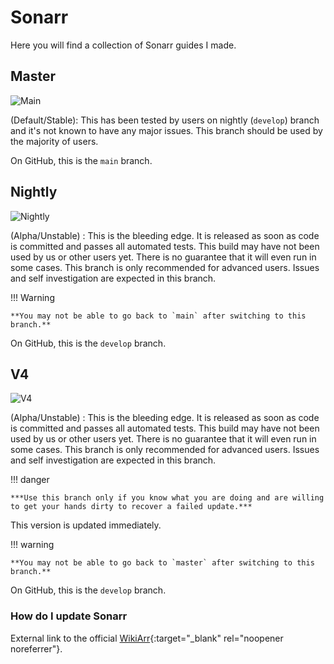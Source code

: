 # Sonarr

Here you will find a collection of Sonarr guides I made.

## Master

![Main](https://img.shields.io/badge/dynamic/json?query=%24.version&url=https://raw.githubusercontent.com/hotio/sonarr/release/VERSION.json&label=Current%20Master/Stable%20Version&style=for-the-badge&color=4051B5)

(Default/Stable): This has been tested by users on nightly (`develop`) branch and it's not known to have any major issues. This branch should be used by the majority of users.

On GitHub, this is the `main` branch.

## Nightly

![Nightly](https://img.shields.io/badge/dynamic/json?query=%24.version&url=https://raw.githubusercontent.com/hotio/sonarr/nightly/VERSION.json&label=Current%20Develop/Nightly%20Version&style=for-the-badge&color=4051B5)

(Alpha/Unstable) : This is the bleeding edge. It is released as soon as code is committed and passes all automated tests. This build may have not been used by us or other users yet. There is no guarantee that it will even run in some cases. This branch is only recommended for advanced users. Issues and self investigation are expected in this branch.

!!! Warning

    **You may not be able to go back to `main` after switching to this branch.**

On GitHub, this is the `develop` branch.

## V4

![V4](https://img.shields.io/badge/dynamic/json?query=%24.version&url=https://raw.githubusercontent.com/hotio/sonarr/v4/VERSION.json&label=Current%20V4%20Version&style=for-the-badge&color=4051B5)

(Alpha/Unstable) : This is the bleeding edge. It is released as soon as code is committed and passes all automated tests. This build may have not been used by us or other users yet. There is no guarantee that it will even run in some cases. This branch is only recommended for advanced users. Issues and self investigation are expected in this branch.

!!! danger

    ***Use this branch only if you know what you are doing and are willing to get your hands dirty to recover a failed update.***

This version is updated immediately.

!!! warning

    **You may not be able to go back to `master` after switching to this branch.**

On GitHub, this is the `develop` branch.

### How do I update Sonarr

External link to the official [WikiArr](https://wiki.servarr.com/en/sonarr/faq#how-do-i-update-sonarr){:target="_blank" rel="noopener noreferrer"}.
